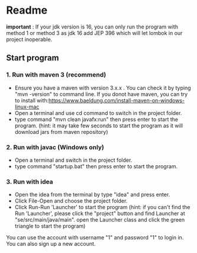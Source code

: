 # Readme
__important__ : If your jdk version is 16, you can only run the program with method 1 or method 3 as jdk 16 add JEP 396 which will let lombok in our project inoperable.
## Start program
### 1. Run with maven 3 (__recommend__)
- Ensure you have a maven with version 3.x.x . You can check it by typing "mvn -version" to command line.
If you donot have maven, you can try to install with:https://www.baeldung.com/install-maven-on-windows-linux-mac
- Open a terminal and use cd command to switch in the project folder.
- type command "mvn clean javafx:run" then press enter to start the program. (hint: it may take few seconds to start the program as it will download jars from maven repository)
### 2. Run with javac (__Windows only__)
- Open a terminal and switch in the project folder.
- type command "startup.bat" then press enter to start the program.
### 3. Run with idea
- Open the idea from the terminal by type "idea" and press enter.
- Click File-Open and choose the project folder.
- Click Run-Run 'Launcher' to start the program (hint: if you can't find the Run 'Launcher', please click the "project" button and find Launcher at "se/src/main/java/main". open the Launcher class and click the green triangle to start the program)

You can use the account with username "1" and password "1" to login in. You can also sign up a new account.
